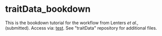 # traitData_bookdown
This is the bookdown tutorial for the workflow from Lenters *et al.,* (submitted). Access via: [test](docs/). See "traitData" repository for additional files.
